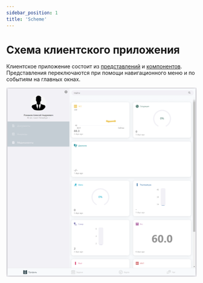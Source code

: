 ```yaml
---
sidebar_position: 1
title: 'Scheme'
---
```


# Схема клиентского приложения

Клиентское приложение состоит из [представлений](http://localhost:3002/docs/views/intro) и [компонентов](http://localhost:3002/docs/components/intro).   
Представления переключаются при помощи навигационного меню и по событиям на главных окнах.


<!-- !["Главное окно"](../../../static/img/presentation/homePage/homePage.png) -->
<div align="center"><img type="imgscreen" src="../../../static/img/presentation/homePage/homePage.png"/></div>
